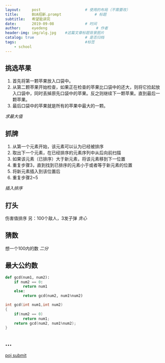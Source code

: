 ```yaml
---
layout:     post                    # 使用的布局（不需要改）
title:      BUA招新.prompt               # 标题 
subtitle:   希望能讲完
date:       2019-09-08              # 时间
author:     eyedeng                      # 作者
header-img: img/alg.jpg    #这篇文章标题背景图片
catalog: true                       # 是否归档
tags:                               #标签
    - school
---
```


## 挑选苹果
1. 首先将第一颗苹果放入口袋中。
2. 从第二颗苹果开始检查，如果正在检查的苹果比口袋中的还大，则将它捡起放入口袋中，同时丢掉原先口袋中的苹果。反之则继续下一颗苹果。直到最后一颗苹果。
3. 最后口袋中的苹果就是所有的苹果中最大的一颗。  
  
_求最大值_
## 抓牌
1. 从第一个元素开始，该元素可以认为已经被排序
2. 取出下一个元素，在已经排序的元素序列中从后向前扫描
3. 如果该元素（已排序）大于新元素，将该元素移到下一位置
4. 重复步骤3，直到找到已排序的元素小于或者等于新元素的位置
5. 将新元素插入到该位置后
6. 重复步骤2~5 

_插入排序_
## 打头
伤害值排序
另：100个敌人，3发子弹
_贪心_
## 猜数
想一个100内的数
_二分_
## 最大公约数
```python
def gcd(num1, num2):
	if num2 == 0:
		return num1
	else:
		return gcd(num2, num1%num2)
```
```cpp
int gcd(int num1,int num2)
{
	if(num2 == 0)
		return num1;
	return gcd(num2, num1%num2);
}
```
## ...

[poj submit](http://poj.org/status)
